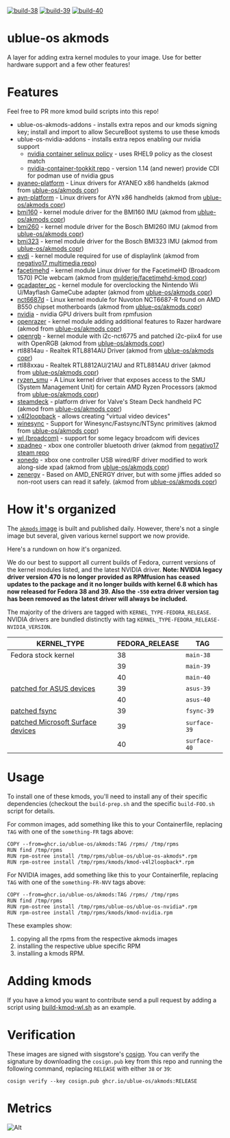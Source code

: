 [![build-38](https://github.com/ublue-os/akmods/actions/workflows/build-38.yml/badge.svg)](https://github.com/ublue-os/akmods/actions/workflows/build-38.yml) [![build-39](https://github.com/ublue-os/akmods/actions/workflows/build-39.yml/badge.svg)](https://github.com/ublue-os/akmods/actions/workflows/build-39.yml) [![build-40](https://github.com/ublue-os/akmods/actions/workflows/build-40.yml/badge.svg)](https://github.com/ublue-os/akmods/actions/workflows/build-40.yml)

# ublue-os akmods

A layer for adding extra kernel modules to your image. Use for better hardware support and a few other features!

# Features

Feel free to PR more kmod build scripts into this repo!

- ublue-os-akmods-addons - installs extra repos and our kmods signing key; install and import to allow SecureBoot systems to use these kmods
- ublue-os-nvidia-addons - installs extra repos enabling our nvidia support
    - [nvidia container selinux policy](https://github.com/NVIDIA/dgx-selinux/tree/master/src/nvidia-container-selinux) - uses RHEL9 policy as the closest match
    - [nvidia-container-tookkit repo](https://docs.nvidia.com/datacenter/cloud-native/container-toolkit/latest/install-guide.html#installing-with-yum-or-dnf) - version 1.14 (and newer) provide CDI for podman use of nvidia gpus
- [ayaneo-platform](https://github.com/ShadowBlip/ayaneo-platform) - Linux drivers for AYANEO x86 handhelds (akmod from [ublue-os/akmods copr](https://copr.fedorainfracloud.org/coprs/ublue-os/akmods/))
- [ayn-platform](https://github.com/ShadowBlip/ayn-platform) - Linux drivers for AYN x86 handhelds (akmod from [ublue-os/akmods copr](https://copr.fedorainfracloud.org/coprs/ublue-os/akmods/))
- [bmi160](https://github.com/hhd-dev/bmi160) - kernel module driver for the BMI160 IMU (akmod from [ublue-os/akmods copr](https://copr.fedorainfracloud.org/coprs/ublue-os/akmods/))
- [bmi260](https://github.com/hhd-dev/bmi260) - kernel module driver for the Bosch BMI260 IMU (akmod from [ublue-os/akmods copr](https://copr.fedorainfracloud.org/coprs/ublue-os/akmods/))
- [bmi323](https://github.com/hhd-dev/bmi260) - kernel module driver for the Bosch BMI323 IMU (akmod from [ublue-os/akmods copr](https://copr.fedorainfracloud.org/coprs/ublue-os/akmods/))
- [evdi](www.displaylink.com) - kernel module required for use of displaylink (akmod from [negativo17 multimedia repo](https://negativo17.org/multimedia/))
- [facetimehd](https://github.com/patjak/facetimehd/) - kernel module Linux driver for the FacetimeHD (Broadcom 1570) PCIe webcam (akmod from [mulderje/facetimehd-kmod copr](https://copr.fedorainfracloud.org/coprs/mulderje/facetimehd-kmod/))
- [gcadapter_oc](https://github.com/hannesmann/gcadapter-oc-kmod) - kernel module for overclocking the Nintendo Wii U/Mayflash GameCube adapter (akmod from [ublue-os/akmods copr](https://copr.fedorainfracloud.org/coprs/ublue-os/akmods/))
- [nct6687d](https://github.com/Fred78290/nct6687d) - Linux kernel module for Nuvoton NCT6687-R found on AMD B550 chipset motherboards (akmod from [ublue-os/akmods copr](https://copr.fedorainfracloud.org/coprs/ublue-os/akmods/))
- [nvidia](https://rpmfusion.org/Howto/NVIDIA) - nvidia GPU drivers built from rpmfusion
- [openrazer](https://openrazer.github.io/) - kernel module adding additional features to Razer hardware (akmod from [ublue-os/akmods copr](https://copr.fedorainfracloud.org/coprs/ublue-os/akmods/))
- [openrgb](https://gitlab.com/CalcProgrammer1/OpenRGB/-/raw/master/OpenRGB.patch) - kernel module with i2c-nct6775 and patched i2c-piix4 for use with OpenRGB (akmod from [ublue-os/akmods copr](https://copr.fedorainfracloud.org/coprs/ublue-os/akmods/))
- rtl8814au - Realtek RTL8814AU Driver (akmod from [ublue-os/akmods copr](https://copr.fedorainfracloud.org/coprs/ublue-os/akmods/))
- rtl88xxau - Realtek RTL8812AU/21AU and RTL8814AU driver (akmod from [ublue-os/akmods copr](https://copr.fedorainfracloud.org/coprs/ublue-os/akmods/))
- [ryzen_smu](https://gitlab.com/leogx9r/ryzen_smu) - A Linux kernel driver that exposes access to the SMU (System Management Unit) for certain AMD Ryzen Processors (akmod from [ublue-os/akmods copr](https://copr.fedorainfracloud.org/coprs/ublue-os/akmods/))
- [steamdeck](https://lkml.org/lkml/2022/2/5/391) - platform driver for Valve's Steam Deck handheld PC (akmod from [ublue-os/akmods copr](https://copr.fedorainfracloud.org/coprs/ublue-os/akmods/))
- [v4l2loopback](https://github.com/umlaeute/v4l2loopback) - allows creating "virtual video devices"
- [winesync](https://repo.or.cz/linux/zf.git/shortlog/refs/heads/winesync4) - Support for Winesync/Fastsync/NTSync primitives (akmod from [ublue-os/akmods copr](https://copr.fedorainfracloud.org/coprs/ublue-os/akmods/))
- [wl (broadcom)](https://github.com/rpmfusion/broadcom-wl/) - support for some legacy broadcom wifi devices
- [xpadneo](https://github.com/atar-axis/xpadneo) - xbox one controller bluetooth driver (akmod from [negativo17 steam repo](https://negativo17.org/steam/)
- [xonedo](https://github.com/BoukeHaarsma23/xonedo/) - xbox one controller USB wired/RF driver modified to work along-side xpad (akmod from [ublue-os/akmods copr](https://copr.fedorainfracloud.org/coprs/ublue-os/akmods/))
- [zenergy](https://github.com/BoukeHaarsma23/zenergy) - Based on AMD_ENERGY driver, but with some jiffies added so non-root users can read it safely. (akmod from [ublue-os/akmods copr](https://copr.fedorainfracloud.org/coprs/ublue-os/akmods/))

# How it's organized

The [`akmods` image](https://github.com/orgs/ublue-os/packages/container/package/akmods) is built and published daily. However, there's not a single image but several, given various kernel support we now provide.

Here's a rundown on how it's organized.

We do our best to support all current builds of Fedora, current versions of the kernel modules listed, and the latest NVIDIA driver.
**Note: NVIDIA legacy driver version 470 is no longer provided as RPMfusion has ceased updates to the package and it no longer builds with kernel 6.8 which has now released for Fedora 38 and 39. Also the `-550` extra driver version tag has been removed as the latest driver will always be included.**

The majority of the drivers are tagged with `KERNEL_TYPE-FEDORA_RELEASE`. NVIDIA drivers are bundled distinctly with tag `KERNEL_TYPE-FEDORA_RELEASE-NVIDIA_VERSION`.

| KERNEL_TYPE | FEDORA_RELEASE | TAG |
| - | - | - |
| Fedora stock kernel | 38 | `main-38` |
| | 39 | `main-39` |
| | 40 | `main-40` |
| [patched for ASUS devices](https://copr.fedorainfracloud.org/coprs/lukenukem/asus-kernel) | 39 | `asus-39`|
| | 40 | `asus-40` |
| [patched fsync](https://copr.fedorainfracloud.org/coprs/sentry/kernel-fsync) | 39 | `fsync-39` |
| [patched Microsoft Surface devices](https://github.com/linux-surface/linux-surface/) | 39 | `surface-39` |
| | 40 | `surface-40` |



# Usage

To install one of these kmods, you'll need to install any of their specific dependencies (checkout the `build-prep.sh` and the specific `build-FOO.sh` script for details.

For common images, add something like this to your Containerfile, replacing `TAG` with one of the `something-FR` tags above:

    COPY --from=ghcr.io/ublue-os/akmods:TAG /rpms/ /tmp/rpms
    RUN find /tmp/rpms
    RUN rpm-ostree install /tmp/rpms/ublue-os/ublue-os-akmods*.rpm
    RUN rpm-ostree install /tmp/rpms/kmods/kmod-v4l2loopback*.rpm

For NVIDIA images, add something like this to your Containerfile, replacing `TAG` with one of the `something-FR-NVV` tags above:

    COPY --from=ghcr.io/ublue-os/akmods:TAG /rpms/ /tmp/rpms
    RUN find /tmp/rpms
    RUN rpm-ostree install /tmp/rpms/ublue-os/ublue-os-nvidia*.rpm
    RUN rpm-ostree install /tmp/rpms/kmods/kmod-nvidia.rpm

These examples show:
1. copying all the rpms from the respective akmods images
2. installing the respective ublue specific RPM
3. installing a kmods RPM.


# Adding kmods

If you have a kmod you want to contribute send a pull request by adding a script using [build-kmod-wl.sh](https://github.com/ublue-os/akmods/blob/main/build-kmod-wl.sh) as an example.

# Verification

These images are signed with sisgstore's [cosign](https://docs.sigstore.dev/cosign/overview/). You can verify the signature by downloading the `cosign.pub` key from this repo and running the following command, replacing `RELEASE` with either `38` or `39`:

    cosign verify --key cosign.pub ghcr.io/ublue-os/akmods:RELEASE

# Metrics

![Alt](https://repobeats.axiom.co/api/embed/a7ddeb1a3d2e0ce534ccf7cfa75c33b35183b106.svg "Repobeats analytics image")

